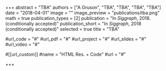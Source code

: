 +++
abstract = "TBA"
authors = ["A Gruson", "TBA", "TBA", "TBA", "TBA"]
date = "2018-04-01"
image = ""
image_preview = "publications/tba.png"
math = true
publication_types = [2]
publication = "In *Siggraph*, 2018. (conditionally accepted)"
publication_short = "In *Siggraph*, 2018 (conditionally accepted)"
selected = true
title = "TBA"

#url_code = "#"
#url_pdf = "#"
#url_project = "#"
#url_slides = "#"
#url_video = "#"

#[[url_custom]]
#name = "HTML Res. + Code"
#url = "#"

+++
